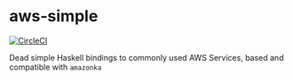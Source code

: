 # aws-simple

[![CircleCI](https://circleci.com/gh/agrafix/aws-simple.svg?style=svg)](https://circleci.com/gh/agrafix/aws-simple)

Dead simple Haskell bindings to commonly used AWS Services, based and compatible with `amazonka`
